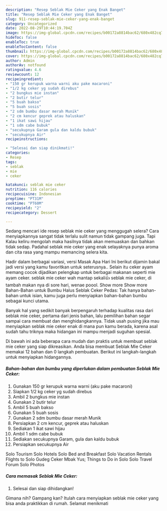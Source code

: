 ```yaml
---
description: "Resep Seblak Mie Ceker yang Enak Banget"
title: "Resep Seblak Mie Ceker yang Enak Banget"
slug: 911-resep-seblak-mie-ceker-yang-enak-banget
category: Uncategorized
date: 2022-08-29T10:44:19.704Z
image: https://img-global.cpcdn.com/recipes/b00172a8814bac62/680x482cq70/seblak-mie-ceker-foto-resep-utama.jpg
hideToc: false
enableToc: true
enableTocContent: false
thumbnail: https://img-global.cpcdn.com/recipes/b00172a8814bac62/680x482cq70/seblak-mie-ceker-foto-resep-utama.jpg
cover: https://img-global.cpcdn.com/recipes/b00172a8814bac62/680x482cq70/seblak-mie-ceker-foto-resep-utama.jpg
author: Admin
authorAv: notfound
ratingvalue: 4.6
reviewcount: 12
recipeingredient:
- "150 gr kerupuk warna warni aku pake macaroni"
- "1/2 kg ceker yg sudah direbus"
- "2 bungkus mie instan"
- "2 butir telur"
- "5 buah bakso"
- "5 buah sosis"
- "2 sdm bumbu dasar merah Munik"
- "2 cm kencur geprek atau haluskan"
- "1 ikat sawi hijau"
- "1 sdm cabe bubuk"
- "secukupnya Garam gula dan kaldu bubuk"
- "secukupnya Air"
recipeinstructions:

- "Selesai dan siap dinikmati!"
categories:
- Resep
tags:
- seblak
- mie
- ceker

katakunci: seblak mie ceker 
nutrition: 116 calories
recipecuisine: Indonesian
preptime: "PT31M"
cooktime: "PT60M"
recipeyield: "2"
recipecategory: Dessert

---
```



Sedang mencari ide resep seblak mie ceker yang menggugah selera? Cara menyiapkannya sangat tidak terlalu sulit namun tidak gampang juga. Tapi Kalau keliru mengolah maka hasilnya tidak akan memuaskan dan bahkan tidak sedap. Padahal seblak mie ceker yang enak selayaknya punya aroma dan cita rasa yang mampu memancing selera kita.


Hadir dalam berbagai variasi, versi Masak Apa Hari Ini berikut dijamin bakal jadi versi yang kamu favoritkan untuk seterusnya.. Selain itu ceker ayam memang cocok dijadikan pelengkap untuk berbagai makanan seperti mie ayam ceker. seblak mie ceker wah mantap sekali👍 seblak mie ceker, di tambah makan nya di sore hari, wenae poool. Show more Show more Bahan-Bahan untuk Bumbu Halus Seblak Ceker Pedas: Tak hanya bahan-bahan untuk isian, kamu juga perlu menyiapkan bahan-bahan bumbu sebagai kunci utama.

Banyak hal yang sedikit banyak berpengaruh terhadap kualitas rasa dari seblak mie ceker, pertama dari jenis bahan, lalu pemilihan bahan segar sampai cara membuat dan menghidangkannya. Tidak usah pusing jika mau menyiapkan seblak mie ceker enak di mana pun kamu berada, karena asal sudah tahu triknya maka hidangan ini mampu menjadi suguhan spesial.


Di bawah ini ada beberapa cara mudah dan praktis untuk membuat seblak mie ceker yang siap dikreasikan. Anda bisa membuat Seblak Mie Ceker memakai 12 bahan dan 0 langkah pembuatan. Berikut ini langkah-langkah untuk menyiapkan hidangannya.

<!--inarticleads1-->

##### Bahan-bahan dan bumbu yang diperlukan dalam pembuatan Seblak Mie Ceker:

1. Gunakan 150 gr kerupuk warna warni (aku pake macaroni)
1. Siapkan 1/2 kg ceker yg sudah direbus
1. Ambil 2 bungkus mie instan
1. Gunakan 2 butir telur
1. Ambil 5 buah bakso
1. Gunakan 5 buah sosis
1. Gunakan 2 sdm bumbu dasar merah Munik
1. Persiapkan 2 cm kencur, geprek atau haluskan
1. Sediakan 1 ikat sawi hijau
1. Ambil 1 sdm cabe bubuk
1. Sediakan secukupnya Garam, gula dan kaldu bubuk
1. Persiapkan secukupnya Air


Solo Tourism Solo Hotels Solo Bed and Breakfast Solo Vacation Rentals Flights to Solo Gudeg Ceker Mbak Yus; Things to Do in Solo Solo Travel Forum Solo Photos 

<!--inarticleads2-->

##### Cara memasak Seblak Mie Ceker:


1. Selesai dan siap dihidangkan!



Gimana nih? Gampang kan? Itulah cara menyiapkan seblak mie ceker yang bisa anda praktikkan di rumah. Selamat menikmati
